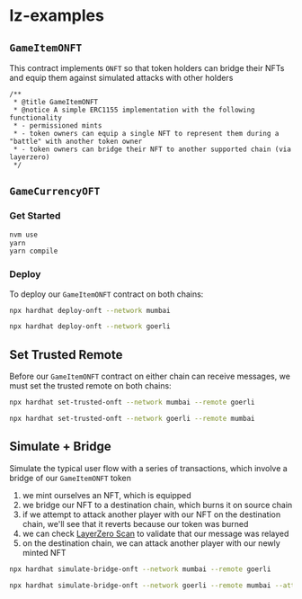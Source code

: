 # lz-examples

## `GameItemONFT`
This contract implements `ONFT` so that token holders can bridge their NFTs and equip them against simulated attacks with other holders  

```
/**
 * @title GameItemONFT
 * @notice A simple ERC1155 implementation with the following functionality
 * - permissioned mints
 * - token owners can equip a single NFT to represent them during a "battle" with another token owner
 * - token owners can bridge their NFT to another supported chain (via layerzero)
 */
```

## `GameCurrencyOFT`

### Get Started
```bash
nvm use
yarn
yarn compile
```

### Deploy
To deploy our `GameItemONFT` contract on both chains:
```bash
npx hardhat deploy-onft --network mumbai

npx hardhat deploy-onft --network goerli
```

## Set Trusted Remote
Before our `GameItemONFT` contract on either chain can receive messages, we must set the trusted remote on both chains:
```bash
npx hardhat set-trusted-onft --network mumbai --remote goerli

npx hardhat set-trusted-onft --network goerli --remote mumbai
```

## Simulate + Bridge
Simulate the typical user flow with a series of transactions, which involve a bridge of our `GameItemONFT` token
1. we mint ourselves an NFT, which is equipped
2. we bridge our NFT to a destination chain, which burns it on source chain
3. if we attempt to attack another player with our NFT on the destination chain, we'll see that it reverts because our token was burned
4. we can check [LayerZero Scan](https://layerzeroscan.com/) to validate that our message was relayed
5. on the destination chain, we can attack another player with our newly minted NFT
```bash
npx hardhat simulate-bridge-onft --network mumbai --remote goerli

npx hardhat simulate-bridge-onft --network goerli --remote mumbai --attack
```
